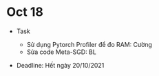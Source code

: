 # Oct 18

- Task
    - Sử dụng Pytorch Profiler để đo RAM: Cường
    - Sửa code Meta-SGD: BL

- Deadline: Hết ngày 20/10/2021